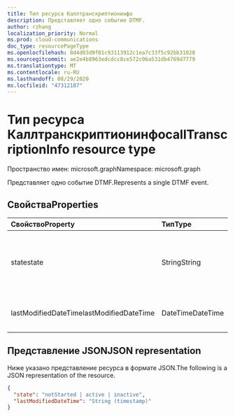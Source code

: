 ```yaml
---
title: Тип ресурса Каллтранскриптионинфо
description: Представляет одно событие DTMF.
author: rzhang
localization_priority: Normal
ms.prod: cloud-communications
doc_type: resourcePageType
ms.openlocfilehash: 8d4d03d9f01c93113912c1ea7c33f5c92bb31028
ms.sourcegitcommit: ae2e4b8963edcdcc8ce572c06a531db4769d7779
ms.translationtype: MT
ms.contentlocale: ru-RU
ms.lasthandoff: 08/29/2020
ms.locfileid: "47312187"
---
```

# <a name="calltranscriptioninfo-resource-type"></a><span data-ttu-id="20c5d-103">Тип ресурса Каллтранскриптионинфо</span><span class="sxs-lookup"><span data-stu-id="20c5d-103">callTranscriptionInfo resource type</span></span>

<span data-ttu-id="20c5d-104">Пространство имен: microsoft.graph</span><span class="sxs-lookup"><span data-stu-id="20c5d-104">Namespace: microsoft.graph</span></span>

<span data-ttu-id="20c5d-105">Представляет одно событие DTMF.</span><span class="sxs-lookup"><span data-stu-id="20c5d-105">Represents a single DTMF event.</span></span>

## <a name="properties"></a><span data-ttu-id="20c5d-106">Свойства</span><span class="sxs-lookup"><span data-stu-id="20c5d-106">Properties</span></span>

| <span data-ttu-id="20c5d-107">Свойство</span><span class="sxs-lookup"><span data-stu-id="20c5d-107">Property</span></span>       | <span data-ttu-id="20c5d-108">Тип</span><span class="sxs-lookup"><span data-stu-id="20c5d-108">Type</span></span>    | <span data-ttu-id="20c5d-109">Описание</span><span class="sxs-lookup"><span data-stu-id="20c5d-109">Description</span></span>|
|:---------------|:--------|:----------|
| <span data-ttu-id="20c5d-110">state</span><span class="sxs-lookup"><span data-stu-id="20c5d-110">state</span></span> | <span data-ttu-id="20c5d-111">String</span><span class="sxs-lookup"><span data-stu-id="20c5d-111">String</span></span> | <span data-ttu-id="20c5d-112">Возможные значения: `notStarted`, `active`, `inactive`.</span><span class="sxs-lookup"><span data-stu-id="20c5d-112">Possible values are: `notStarted`, `active`, `inactive`.</span></span> |
| <span data-ttu-id="20c5d-113">lastModifiedDateTime</span><span class="sxs-lookup"><span data-stu-id="20c5d-113">lastModifiedDateTime</span></span> | <span data-ttu-id="20c5d-114">DateTime</span><span class="sxs-lookup"><span data-stu-id="20c5d-114">DateTime</span></span> | <span data-ttu-id="20c5d-115">Время изменения состояния в формате UTC.</span><span class="sxs-lookup"><span data-stu-id="20c5d-115">The state modified time in UTC.</span></span> |

## <a name="json-representation"></a><span data-ttu-id="20c5d-116">Представление JSON</span><span class="sxs-lookup"><span data-stu-id="20c5d-116">JSON representation</span></span>

<span data-ttu-id="20c5d-117">Ниже указано представление ресурса в формате JSON.</span><span class="sxs-lookup"><span data-stu-id="20c5d-117">The following is a JSON representation of the resource.</span></span>

<!-- {
  "blockType": "resource",
  "optionalProperties": [

  ],
  "@odata.type": "microsoft.graph.callTranscriptionInfo"
}-->
```json
{
  "state": "notStarted | active | inactive",
  "lastModifiedDateTime": "String (timestamp)"
}
```
